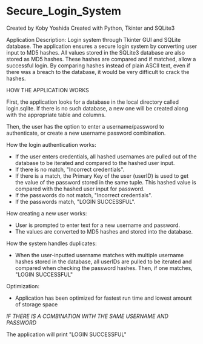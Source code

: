 # Secure_Login_System
Created by Koby Yoshida
Created with Python, Tkinter and SQLite3


Application Description:
Login system through Tkinter GUI and SQLite database. The application ensures a secure login system by converting user input to MD5 hashes. All values stored in the SQLite3 database are also stored as MD5 hashes. These hashes are compared and if matched, allow a successful login. By comparing hashes instead of plain ASCII text, even if there was a breach to the database, it would be very difficult to crack the hashes.


HOW THE APPLICATION WORKS

First, the application looks for a database in the local directory called login.sqlite. If there is no such database, a new one will be created along with the appropriate table and columns.

Then, the user has the option to enter a username/password to authenticate, or create a new username password combination.


How the login authentication works:
- If the user enters credentials, all hashed usernames are pulled out of the database to be iterated and compared to the hashed user input.
- If there is no match, "Incorrect credentials".
- If there is a match, the Primary Key of the user (userID) is used to get the value of the password stored in the same tuple. This hashed value is compared with the hashed user input for password.
- If the passwords do not match, "Incorrect credentials".
- If the passwords match, "LOGIN SUCCESSFUL".


How creating a new user works:
- User is prompted to enter text for a new username and password.
- The values are converted to MD5 hashes and stored into the database.


How the system handles duplicates:
- When the user-inputted username matches with multiple username hashes stored in the database, all userIDs are pulled to be iterated and compared when checking the password hashes. Then, if one matches, "LOGIN SUCCESSFUL"

Optimization:
- Application has been optimized for fastest run time and lowest amount of storage space

*IF THERE IS A COMBINATION WITH THE SAME USERNAME AND PASSWORD*

The application will print "LOGIN SUCCESSFUL"
